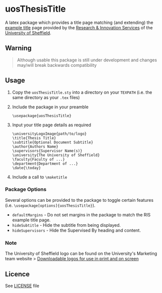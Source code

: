 # uosThesisTitle

A latex package which provides a title page matching (and extending) the [example title](https://www.sheffield.ac.uk/polopoly_fs/1.463911!/file/Sample_thesis_title_page.pdf) page provided by the [Research & Innovation Services](https://www.sheffield.ac.uk/ris) of the [University of Sheffield](https://www.sheffield.ac.uk/).


## Warning 

> Although usable this package is still under development and changes may/will break backwards compatibility


## Usage

1. Copy the `uosThesisTitle.sty` into a directory on your `TEXPATH` (i.e. the same directory as your `.tex` files)

2. Include the package in your preamble
    ```
    \usepackage{uosThesisTitle}
    ```

3. Input your title page details as required
    ```
    \universityLogoImage{path/to/logo}
    \title{Thesis Title}
    \subtitle{Optional Document Subtitle}
    \author{Authors Name}
    \supervisors{Supervisor Name(s)}
    \university{The University of Sheffield}
    \faculty{Faculty of ...}
    \department{Department of ...}
    \date{\today}
    ```

4. Include a call to `\maketitle`


### Package Options

Several options can be provided to the package to toggle certain features (i.e. `\usepackage[options]{uosThesisTitle}`).


+ `defaultMargins` - Do not set margins in the package to match the RIS example title page.
+ `hideSubtitle` - Hide the subtitle from being displayed.
+ `hideSupervisors` - Hide the Supervised By heading and content.

### Note

The University of Sheffield logo can be found on the University's Marketing team website > [Downloadable logos for use in print and on screen](https://www.sheffield.ac.uk/marketing/help-yourself/visual-identity/downloads/logos)


## Licence

See [LICENSE](LICENSE) file
